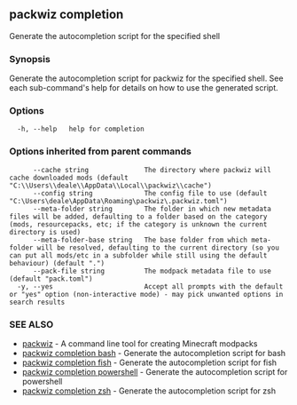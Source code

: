 ## packwiz completion

Generate the autocompletion script for the specified shell

### Synopsis

Generate the autocompletion script for packwiz for the specified shell.
See each sub-command's help for details on how to use the generated script.


### Options

```
  -h, --help   help for completion
```

### Options inherited from parent commands

```
      --cache string              The directory where packwiz will cache downloaded mods (default "C:\\Users\\deale\\AppData\\Local\\packwiz\\cache")
      --config string             The config file to use (default "C:\Users\deale\AppData\Roaming\packwiz\.packwiz.toml")
      --meta-folder string        The folder in which new metadata files will be added, defaulting to a folder based on the category (mods, resourcepacks, etc; if the category is unknown the current directory is used)
      --meta-folder-base string   The base folder from which meta-folder will be resolved, defaulting to the current directory (so you can put all mods/etc in a subfolder while still using the default behaviour) (default ".")
      --pack-file string          The modpack metadata file to use (default "pack.toml")
  -y, --yes                       Accept all prompts with the default or "yes" option (non-interactive mode) - may pick unwanted options in search results
```

### SEE ALSO

* [packwiz](packwiz.md)	 - A command line tool for creating Minecraft modpacks
* [packwiz completion bash](packwiz_completion_bash.md)	 - Generate the autocompletion script for bash
* [packwiz completion fish](packwiz_completion_fish.md)	 - Generate the autocompletion script for fish
* [packwiz completion powershell](packwiz_completion_powershell.md)	 - Generate the autocompletion script for powershell
* [packwiz completion zsh](packwiz_completion_zsh.md)	 - Generate the autocompletion script for zsh

